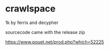 # crawlspace
1k by ferris and decypher

sourcecode came with the release zip

https://www.pouet.net/prod.php?which=52225
